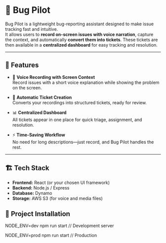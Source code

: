 # 🐞 Bug Pilot

Bug Pilot is a lightweight bug-reporting assistant designed to make issue tracking fast and intuitive.  
It allows users to **record on-screen issues with voice narration**, capture the context, and automatically **convert them into tickets**. These tickets are then available in a **centralized dashboard** for easy tracking and resolution.

---

## 🚀 Features

- 🎤 **Voice Recording with Screen Context**  
  Record issues with a short voice explanation while showing the problem on the screen.

- 📝 **Automatic Ticket Creation**  
  Converts your recordings into structured tickets, ready for review.

- 📊 **Centralized Dashboard**  
  All tickets appear in one place for quick triage, assignment, and resolution.

- ⚡ **Time-Saving Workflow**  
  No need for long descriptions—just record, and Bug Pilot handles the rest.

---

## 🏗️ Tech Stack

- **Frontend:** React (or your chosen UI framework)  
- **Backend:** Node.js / Express  
- **Database:** Dynamo
- **Storage:** AWS S3 (for voice and media files)   


## 📂 Project Installation

NODE_ENV=dev npm run start  // Development server 

NODE_ENV=prod npm run start // Production
